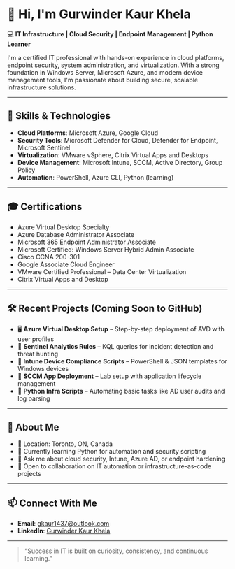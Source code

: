 # 👋 Hi, I'm Gurwinder Kaur Khela

💻 **IT Infrastructure | Cloud Security | Endpoint Management | Python Learner**

I'm a certified IT professional with hands-on experience in cloud platforms, endpoint security, system administration, and virtualization. With a strong foundation in Windows Server, Microsoft Azure, and modern device management tools, I'm passionate about building secure, scalable infrastructure solutions.

---

## 🔧 Skills & Technologies

- **Cloud Platforms**: Microsoft Azure, Google Cloud  
- **Security Tools**: Microsoft Defender for Cloud, Defender for Endpoint, Microsoft Sentinel  
- **Virtualization**: VMware vSphere, Citrix Virtual Apps and Desktops  
- **Device Management**: Microsoft Intune, SCCM, Active Directory, Group Policy  
- **Automation**: PowerShell, Azure CLI, Python (learning)

---

## 🎓 Certifications

- Azure Virtual Desktop Specialty  
- Azure Database Administrator Associate  
- Microsoft 365 Endpoint Administrator Associate  
- Microsoft Certified: Windows Server Hybrid Admin Associate  
- Cisco CCNA 200-301  
- Google Associate Cloud Engineer  
- VMware Certified Professional – Data Center Virtualization  
- Citrix Virtual Apps and Desktop

---

## 🛠️ Recent Projects (Coming Soon to GitHub)

- 🖥️ **Azure Virtual Desktop Setup** – Step-by-step deployment of AVD with user profiles  
- 🔐 **Sentinel Analytics Rules** – KQL queries for incident detection and threat hunting  
- 📱 **Intune Device Compliance Scripts** – PowerShell & JSON templates for Windows devices  
- 🧾 **SCCM App Deployment** – Lab setup with application lifecycle management  
- 🐍 **Python Infra Scripts** – Automating basic tasks like AD user audits and log parsing

---

## 📍 About Me

- 📍 Location: Toronto, ON, Canada  
- 🌱 Currently learning Python for automation and security scripting  
- 💬 Ask me about cloud security, Intune, Azure AD, or endpoint hardening  
- 🤝 Open to collaboration on IT automation or infrastructure-as-code projects  

---

## 📫 Connect With Me

- **Email**: gkaur1437@outlook.com  
- **LinkedIn**: [Gurwinder Kaur Khela](https://www.linkedin.com/in/gurwinder-kaur-khela-262ab5192)

---

> “Success in IT is built on curiosity, consistency, and continuous learning.”  
